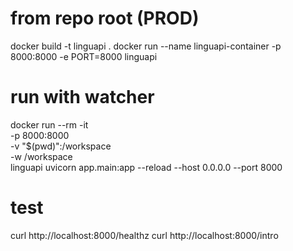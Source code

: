 # from repo root (PROD)
docker build -t linguapi .
docker run --name linguapi-container -p 8000:8000 -e PORT=8000 linguapi

# run with watcher
docker run --rm -it \
  -p 8000:8000 \
  -v "$(pwd)":/workspace \
  -w /workspace \
  linguapi uvicorn app.main:app --reload --host 0.0.0.0 --port 8000

# test
curl http://localhost:8000/healthz
curl http://localhost:8000/intro
